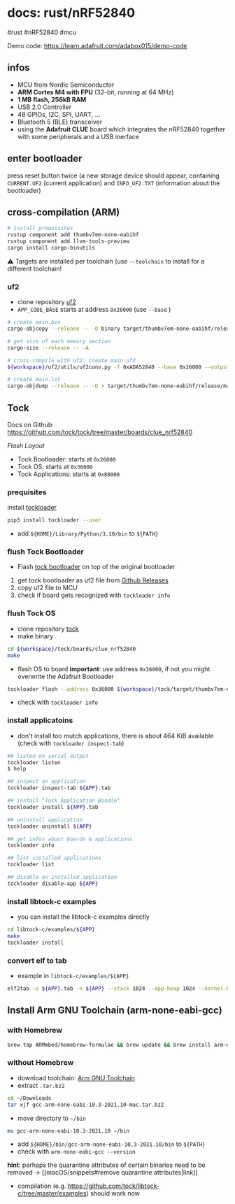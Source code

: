 # docs: rust/nRF52840
#rust #nRF52840 #mcu

Demo code: https://learn.adafruit.com/adabox015/demo-code

## infos
-   MCU from Nordic Semiconductor
   -   **ARM Cortex M4 with FPU** (32-bit, running at 64 MHz)
   -   **1 MB flash, 256kB RAM**
   -   USB 2.0 Controller
   -   48 GPIOs, I2C, SPI, UART, ...
   -   Bluetooth 5 (BLE) transceiver
-   using the **Adafruit CLUE** board which integrates the nRF52840 together with some peripherals and a USB inerface

## enter bootloader
press reset button twice (a new storage device should appear, containing `CURRENT.UF2` (current application) and `INFO_UF2.TXT` (information about the bootloader)

## cross-compilation (ARM)

```bash
# install prequisites
rustup component add thumbv7em-none-eabihf
rustup component add llvm-tools-preview
cargo install cargo-binutils
```

⚠️ Targets are installed per toolchain (use `--toolchain` to install for a different toolchain!

### uf2
- clone repository [uf2](https://github.com/microsoft/uf2)
- `APP_CODE_BASE` starts at address `0x26000` (use `--base` )

```bash
# create main.bin
cargo-objcopy --release -- -O binary target/thumbv7em-none-eabihf/release/main.bin

# get size of each memory section
cargo-size --release -- -A

# cross-compile with uf2: create main.uf2
${workspace}/uf2/utils/uf2conv.py -f 0xADA52840 --base 0x26000 --output target/thumbv7em-none-eabihf/release/main.uf2 target/thumbv7em-none-eabihf/release/main.bin

# create main.lst
cargo-objdump --release -- -D > target/thumbv7em-none-eabihf/release/main.lst
```

## Tock
Docs on Github: https://github.com/tock/tock/tree/master/boards/clue_nrf52840

*Flash Layout*
-   Tock Bootloader: starts at `0x26000`
-   Tock OS: starts at `0x36000`
-   Tock Applications: starts at `0x80000`

### prequisites
install [tockloader](https://github.com/tock/tockloader)
```bash
pip3 install tockloader --user
```

- add `${HOME}/Library/Python/3.10/bin` to `${PATH}`

### flush Tock Bootloader
- Flash [tock bootloader](https://github.com/tock/tock-bootloader) on top of the original bootloader

1. get tock bootloader as uf2 file from [Github Releases](https://github.com/tock/tock-bootloader/releases)
2. copy uf2 file to MCU
3. check if board gets recognized with `tockloader info` 

### flush Tock OS
- clone repository [tock](https://github.com/tock/tock)
- make binary
```bash
cd ${workspace}/tock/boards/clue_nrf52840
make
```
- flash OS to board
**important**: use address `0x36000`, if not you might overwrite the Adafruit Bootloader
```bash
tockloader flash --address 0x36000 ${workspace}/tock/target/thumbv7em-none-eabi/release/clue_nrf52840.bin
```
- check with `tockloader info`

### install applicatoins
- don't install too mutch applications, there is about 464 KiB available (check with `tockloader inspect-tab`)

```bash
## listen on serial output
tockloader listen
$ help

## inspect an application
tockloader inspect-tab ${APP}.tab

## install "Tock Application Bundle"
tockloader install ${APP}.tab

## uninstall application
tockloader uninstall ${APP}

## get infos about boards & applications
tockloader info

## list installed applications
tockloader list

## disable an installed application
tockloader disable-app ${APP}
```

### install libtock-c examples
- you can install the libtock-c examples directly
```bash
cd libtock-c/examples/${APP}
make
tockloader install
```

### convert elf to tab
- example in `libtock-c/examples/${APP}`
```bash
elf2tab -o ${APP}.tab -n ${APP} --stack 1024 --app-heap 1024 --kernel-heap 1024 build/cortex-m4/cortex-m4.elf
```

## Install Arm GNU Toolchain (arm-none-eabi-gcc)
### with Homebrew
```bash
brew tap ARMmbed/homebrew-formulae && brew update && brew install arm-none-eabi-gcc
```

### without Homebrew
- download toolchain: [Arm GNU Toolchain](https://developer.arm.com/downloads/-/gnu-rm) 
- extract `.tar.bz2`
```bash
cd ~/Downloads
tar xjf gcc-arm-none-eabi-10.3-2021.10-mac.tar.bz2
```
- move directory to `~/bin` 
```bash
mv gcc-arm-none-eabi-10.3-2021.10 ~/bin
```
- add `${HOME}/bin/gcc-arm-none-eabi-10.3-2021.10/bin` to `${PATH}`
- check with `arm-none-eabi-gcc --version`

**hint**: perhaps the quarantine attributes of certain binaries need to be removed -> [[macOS/snippets#remove quarantine attributes|link]]

- compilation (e.g. https://github.com/tock/libtock-c/tree/master/examples) should work now
